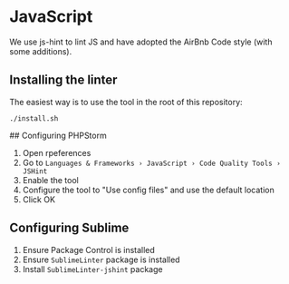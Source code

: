 # JavaScript

We use js-hint to lint JS and have adopted the AirBnb Code style (with some additions).


## Installing the linter

The easiest way is to use the tool in the root of this repository:

```
./install.sh
```


## Configuring PHPStorm

1. Open rpeferences
2. Go to `Languages & Frameworks › JavaScript › Code Quality Tools › JSHint`
3. Enable the tool
4. Configure the tool to "Use config files" and use the default location
5. Click OK

## Configuring Sublime

1. Ensure Package Control is installed
2. Ensure `SublimeLinter` package is installed
3. Install `SublimeLinter-jshint` package
